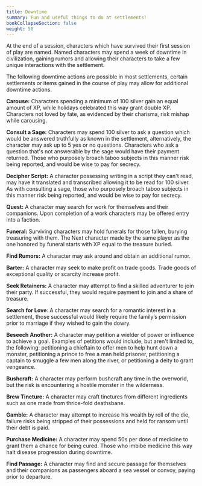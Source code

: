 ```yaml
---
title: Downtime
summary: Fun and useful things to do at settlements!
bookCollapseSection: false
weight: 50
---
```


At the end of a session, characters which have survived their first session of play are named. Named characters may spend a week of downtime in civilization, gaining rumors and allowing their characters to take a few unique interactions with the settlement.

The following downtime actions are possible in most settlements, certain settlements or items gained in the course of play may allow for additional downtime actions.

**Carouse:** Characters spending a minimum of 100 silver gain an equal amount of XP, while holidays celebrated this way grant double XP. Characters not loved by fate, as evidenced by their charisma, risk mishap while carousing.

**Consult a Sage:** Characters may spend 100 silver to ask a question which would be answered truthfully as known in the settlement, alternatively, the character may ask up to 5 yes or no questions. Characters who ask a question that's not answerable by the sage would have their payment returned. Those who purposely broach taboo subjects in this manner risk being reported, and would be wise to pay for secrecy.

**Decipher Script:** A character possessing writing in a script they can't read, may have it translated and transcribed allowing it to be read for 100 silver. As with consulting a sage, those who purposely broach taboo subjects in this manner risk being reported, and would be wise to pay for secrecy.

**Quest:** A character may search for work for themselves and their companions. Upon completion of a work characters may be offered entry into a faction.

**Funeral:** Surviving characters may hold funerals for those fallen, burying treasuring with them. The Next character made by the same player as the one honored by funeral starts with XP equal to the treasure buried.

**Find Rumors:** A character may ask around and obtain an additional rumor.

**Barter:** A character may seek to make profit on trade goods. Trade goods of exceptional quality or scarcity increase profit.

**Seek Retainers:** A character may attempt to find a skilled adventurer to join their party. If successful, they would require payment to join and a share of treasure.

**Search for Love**: A character may search for a romantic interest in a settlement, those successful would likely require the family’s permission prior to marriage if they wished to gain the dowry.

**Beseech Another:** A character may petition a wielder of power or influence to achieve a goal. Examples of petitions would include, but aren't limited to, the following: petitioning a chieftain to offer men to help hunt down a monster, petitioning a prince to free a man held prisoner, petitioning a captain to smuggle a few men along the river, or petitioning a deity to grant vengeance.

**Bushcraft:** A character may perform bushcraft any time in the overworld, but the risk is encountering a hostile monster in the wilderness.

**Brew Tincture:** A character may craft tinctures from different ingredients such as one made from thrice-fold deathsbane.

**Gamble:** A character may attempt to increase his wealth by roll of the die, failure risks being stripped of their possessions and held for ransom until their debt is paid.

**Purchase Medicine:** A character may spend 50s per dose of medicine to grant them a chance for being cured. Those who imbibe medicine this way halt disease progression during downtime.

**Find Passage:** A character may find and secure passage for themselves and their companions as passengers aboard a sea vessel or convoy, paying prior to departure.
